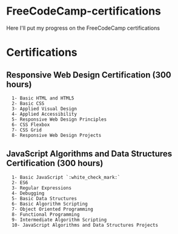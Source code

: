 # FreeCodeCamp-certifications
Here I'll put my progress on the FreeCodeCamp certifications


# Certifications

  ## Responsive Web Design Certification (300 hours)
      1- Basic HTML and HTML5
      2- Basic CSS
      3- Applied Visual Design
      4- Applied Accessibility
      5- Responsive Web Design Principles
      6- CSS Flexbox
      7- CSS Grid
      8- Responsive Web Design Projects
      
  ## JavaScript Algorithms and Data Structures Certification (300 hours)
      1- Basic JavaScript `:white_check_mark:`
      2- ES6
      3- Regular Expressions
      4- Debugging
      5- Basic Data Structures
      6- Basic Algorithm Scripting
      7- Object Oriented Programming
      8- Functional Programming 
      9- Intermediate Algorithm Scripting 
      10- JavaScript Algorithms and Data Structures Projects

 
